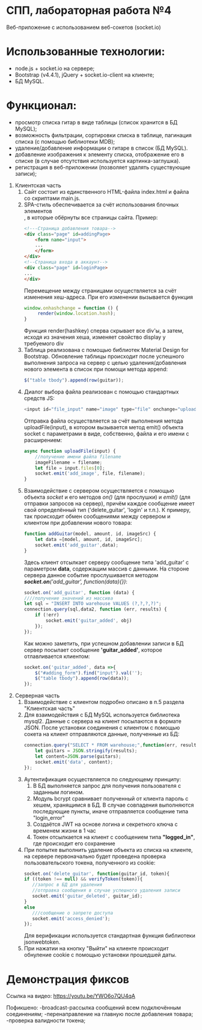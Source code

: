 # СПП, лабораторная работа №4

Веб-приложение с использованием веб-сокетов (socket.io)

# Использованные технологии:

  - node.js + socket.io на сервере;
  - Bootstrap (v4.4.1), jQuery + socket.io-client на клиенте;
  - БД MySQL.

# Функционал:
- просмотр списка гитар в виде таблицы (список хранится в БД MySQL);
- возможность фильтрации, сортировки списка в таблице, пагинация списка (с помощью библиотеки MDB);
- удаление/добавление информации о гитаре в список (БД MySQL).
- добавление изображения к элементу списка, отображение его в списке (в случае отсутствия используется картинка-заглушка).
- регистрация в веб-приложении (позволяет удалять существующие записи);

1. Клиентская часть
    1. Сайт состоит из единственного HTML-файла index.html и файла со скриптами main.js. 
    2. SPA-стиль обеспечивается за счёт использования блочных элементов <div class="page">, в которые обёрнуты все страницы сайта. Пример:
         ```html
         <!---Страница добавления товара-->
         <div class="page" id=addingPage>
             <form name="input">
             ...
             </form>
         </div>
         <!--Страница входа в аккаунт-->
         <div class="page" id=loginPage>
         ...
         </div>
         ```
        Перемещение между страницами осуществляется за счёт изменения хеш-адреса. При его изменении вызывается функция
        ```js
        window.onhashchange = function () {
             render(window.location.hash);
        } 
        ```
        Функция render(hashkey) сперва скрывает все div'ы, а затем, исходя из значения хеша, изменяет свойство display у требуемого div
    3. Таблица реализована с помощью библиотек Material Design for Bootstrap. Обновление таблицы происходит после успешного выполнения запроса на сервер с целью удаления/добавления нового элемента в список при помощи метода append:
         ```js
         $("table tbody").append(row(guitar));
         ```
    4. Диалог выбора файла реализован с помощью стандартных средств JS:
         ```js
         <input id="file_input" name="image" type="file" onchange="uploadFile(this)">
        ```
        Отправка файла осуществляется за счёт выполнения метода uploadFile(input), в котором вызывается метод emit() объекта socket с параметрами в виде, собственно, файла и его имени с расширением:
        ```js
        async function uploadFile(input) {
            //получение имени файла filename
            imageFilename = filename;
            let file = input.files[0];
            socket.emit('add_image', file, filename);
        }
        ```
    5. Взаимодействие с сервером осуществляется с помощью объекта *socket* и его методов *on()* (для прослушки) и *emit()* (для отправки запросов на сервер), причём каждое сообщение имеет свой определённый тип ('delete_guitar', 'login' и т.п.). К примеру, так происходит обмен сообщениями между сервером и клиентом при добавлении нового товара:
        ```js
        function addGuitar(model, amount, id, imageSrc) {
            let data =[model, amount, id, imageSrc];
            socket.emit('add_guitar',data);
        }    
        ```
        Здесь клиент отсылкает серверу сообщение типа 'add_guitar' с параметром **data**, содержащим массив с данными. На стороне сервера данное событие прослушивается методом ***socket.on**('add_guitar', function(data){})*:
        ```js
        socket.on('add_guitar', function (data) {
        ////получение значений из массива
        let sql = "INSERT INTO warehouse VALUES (?,?,?,?)";
        connection.query(sql,data2, function (err, results) {
            if (!err)
                socket.emit('guitar_added', obj)
            });
        });
        ```
        Как можно заметить, при успешном добавлении записи в БД сервер посылает сообщение **'guitar_added'**, которое отлавливается клиентом:
        ```js
        socket.on('guitar_added', data =>{
            $("#adding_form").find("input").val('');
            $("table tbody").append(row(data));
        });
        ```
2. Серверная часть
    1. Взаимодействие с клиентом подробно описано в п.5 раздела "Клиентская часть"
    2. Для взаимодействия с БД MySQL используется библиотека mysql2. Данные с сервера на клиент посылаются в формате JSON. После установки соединения с клиентом с помощью сокета на клиент отправляются данные, полученные из БД:
        ```js
        connection.query("SELECT * FROM warehouse;",function(err, results, fields) {
            let guitars = JSON.stringify(results);
            let content=JSON.parse(guitars);
            socket.emit('data', content);
        });
        ```
    3. Аутентификация осуществляется по следующему принципу:
        1. В БД выполняется запрос для получения пользователя с заданным логином. 
        2. Модуль bcrypt сравнивает полученный от клиента пароль с хешем, хранящимся в БД. В случае совпадения выполняются последующие пункты, иначе отправляется сообщение типа "login_error"
        3. Создаётся JWT на основе логина и секретного ключа с временем жизни в 1 час
        4. Токен отсылкается на клиент с сообщением типа **"logged_in"**, где происходит его сохранение
    4. При попытке выполнить удаление объекта из списка на клиенте, на сервере первоначально будет проведена проверка пользовательского токена, полученного из cookie:
         ```js
         socket.on('delete_guitar', function(guitar_id, token){
        if ((token !== null) && verifyToken(token)){
            //запрос в БД для удаления
            //отправка сообщения в случае успешного удаления записи
            socket.emit('guitar_deleted', guitar_id);
        }
        else
            ///сообщение о запрете доступа
            socket.emit('access_denied');
        });
        ```
        Для верификации используется стандартная функция библиотеки jsonwebtoken.
    5. При нажатии на кнопку "Выйти" на клиенте происходит обнуление cookie c помощью установки прошедшей даты.
  
  # Демонстрация фиксов
  Ссылка на видео:
  https://youtu.be/YWO6o7QU4qA 
  
  Пофикшено:
  -broadcast-рассылка сообщений всем подключённым соединениям;
  -перенаправление на главную после добавления товара;
  -проверка валидности токена;
